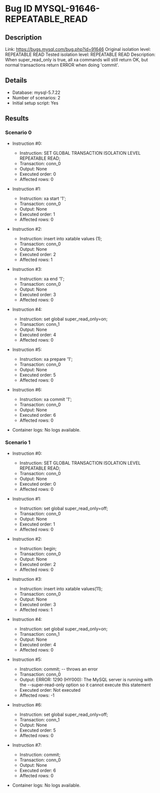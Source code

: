 # Bug ID MYSQL-91646-REPEATABLE_READ

## Description

Link:                     https://bugs.mysql.com/bug.php?id=91646
Original isolation level: REPEATABLE READ
Tested isolation level:   REPEATABLE READ
Description:              When super_read_only is true, all xa commands will still return OK, but normal transactions return ERROR when doing 'commit'.


## Details
 * Database: mysql-5.7.22
 * Number of scenarios: 2
 * Initial setup script: Yes

## Results
### Scenario 0
 * Instruction #0:
     - Instruction:  SET GLOBAL TRANSACTION ISOLATION LEVEL REPEATABLE READ;
     - Transaction: conn_0
     - Output: None
     - Executed order: 0
     - Affected rows: 0
 * Instruction #1:
     - Instruction:  xa start '1';
     - Transaction: conn_0
     - Output: None
     - Executed order: 1
     - Affected rows: 0
 * Instruction #2:
     - Instruction:  insert into xatable values (1);
     - Transaction: conn_0
     - Output: None
     - Executed order: 2
     - Affected rows: 1
 * Instruction #3:
     - Instruction:  xa end '1';
     - Transaction: conn_0
     - Output: None
     - Executed order: 3
     - Affected rows: 0
 * Instruction #4:
     - Instruction:  set global super_read_only=on;
     - Transaction: conn_1
     - Output: None
     - Executed order: 4
     - Affected rows: 0
 * Instruction #5:
     - Instruction:  xa prepare '1';
     - Transaction: conn_0
     - Output: None
     - Executed order: 5
     - Affected rows: 0
 * Instruction #6:
     - Instruction:  xa commit '1';
     - Transaction: conn_0
     - Output: None
     - Executed order: 6
     - Affected rows: 0

 * Container logs:
   No logs available.

### Scenario 1
 * Instruction #0:
     - Instruction:  SET GLOBAL TRANSACTION ISOLATION LEVEL REPEATABLE READ;
     - Transaction: conn_0
     - Output: None
     - Executed order: 0
     - Affected rows: 0
 * Instruction #1:
     - Instruction:  set global super_read_only=off;
     - Transaction: conn_0
     - Output: None
     - Executed order: 1
     - Affected rows: 0
 * Instruction #2:
     - Instruction:  begin;
     - Transaction: conn_0
     - Output: None
     - Executed order: 2
     - Affected rows: 0
 * Instruction #3:
     - Instruction:  insert into xatable values(11);
     - Transaction: conn_0
     - Output: None
     - Executed order: 3
     - Affected rows: 1
 * Instruction #4:
     - Instruction:  set global super_read_only=on;
     - Transaction: conn_1
     - Output: None
     - Executed order: 4
     - Affected rows: 0
 * Instruction #5:
     - Instruction:  commit; -- throws an error
     - Transaction: conn_0
     - Output: ERROR: 1290 (HY000): The MySQL server is running with the --super-read-only option so it cannot execute this statement
     - Executed order: Not executed
     - Affected rows: -1
 * Instruction #6:
     - Instruction:  set global super_read_only=off;
     - Transaction: conn_1
     - Output: None
     - Executed order: 5
     - Affected rows: 0
 * Instruction #7:
     - Instruction:  commit;
     - Transaction: conn_0
     - Output: None
     - Executed order: 6
     - Affected rows: 0

 * Container logs:
   No logs available.

